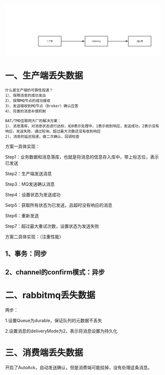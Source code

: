 ![](images/可靠性.png)

# 一、生产端丢失数据

```
什么是生产端的可靠性投递？
1）、保障消息的成功发出
2）、保障MQ节点的成功接收
3）、发送端收到MQ节点（Broker）确认应答
4）、完善的消息补偿机制
```

```
BAT/TMD互联网大厂的解决方案：
1）、消息落库，对消息状态进行达标，如0表示处理中，1表示收到响应，发送成功，2表示没有响应，发送失败，通过轮询，超过最大次数还没有收到响应
2)、消息的延迟投递，做二次确认，回调检查
```

方案一具体实现：

Step1：业务数据和消息落库，也就是将消息的信息存入库中，带上标志位，表示已发送

Step2：生产端发送消息

Step3：MQ发送确认消息

Step4：设置状态为发送成功

Setp5：获取所有状态为已发送，且超时没有响应的消息

Step6：重新发送

Step7：超过最大重试次数，设置状态为发送失败

方案二具体实现：（注重性能）



## 1、事务：同步

## 2、channel的confirm模式：异步

# 二、rabbitmq丢失数据

两步：

1.设置Queue为durable，保证队列的元数据不丢失

2.设置消息的deliveryMode为2，表示将消息设置为持久化

# 三、消费端丢失数据

开启了AutoAck，自动发送确认，但是消费端可能挂掉，没有处理这条消息。